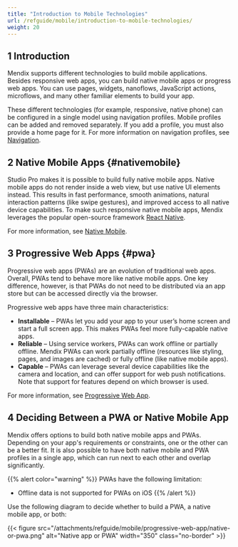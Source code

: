 ```yaml
---
title: "Introduction to Mobile Technologies"
url: /refguide/mobile/introduction-to-mobile-technologies/
weight: 20
---
```


## 1 Introduction

Mendix supports different technologies to build mobile applications. Besides responsive web apps, you can build native mobile apps or progress web apps. You can use pages, widgets, nanoflows, JavaScript actions, microflows, and many other familiar elements to build your app.

These different technologies (for example, responsive, native phone) can be configured in a single model using navigation profiles. Mobile profiles can be added and removed separately. If you add a profile, you must also provide a home page for it. For more information on navigation profiles, see [Navigation](/refguide/navigation/).

## 2 Native Mobile Apps {#nativemobile}

Studio Pro makes it is possible to build fully native mobile apps. Native mobile apps do not render inside a web view, but use native UI elements instead. This results in fast performance, smooth animations, natural interaction patterns (like swipe gestures), and improved access to all native device capabilities.  To make such responsive native mobile apps, Mendix leverages the popular open-source framework [React Native](https://facebook.github.io/react-native/).

For more information, see [Native Mobile](/refguide/mobile/introduction-to-mobile-technologies/native-mobile/).

## 3 Progressive Web Apps {#pwa}

Progressive web apps (PWAs) are an evolution of traditional web apps. Overall, PWAs tend to behave more like native mobile apps. One key difference, however, is that PWAs do not need to be distributed via an app store but can be accessed directly via the browser.

Progressive web apps have three main characteristics:

* **Installable** – PWAs let you add your app to your user’s home screen and start a full screen app. This makes PWAs feel more fully-capable native apps.
* **Reliable** – Using service workers, PWAs can work offline or partially offline. Mendix PWAs can work partially offline (resources like styling, pages, and images are cached) or fully offline (like native mobile apps).
* **Capable** – PWAs can leverage several device capabilities like the camera and location, and can offer support for web push notifications. Note that support for features depend on which browser is used.

For more information, see [Progressive Web App](/refguide/mobile/introduction-to-mobile-technologies/progressive-web-app/).

## 4 Deciding Between a PWA or Native Mobile App

Mendix offers options to build both native mobile apps and PWAs. Depending on your app's requirements or constraints, one or the other can be a better fit. It is also possible to have both native mobile and PWA profiles in a single app, which can run next to each other and overlap significantly.

{{% alert color="warning" %}}
PWAs have the following limitation:

* Offline data is not supported for PWAs on iOS
{{% /alert %}}

Use the following diagram to decide whether to build a PWA, a native mobile app, or both:

{{< figure src="/attachments/refguide/mobile/progressive-web-app/native-or-pwa.png" alt="Native app or PWA"   width="350"  class="no-border" >}}
